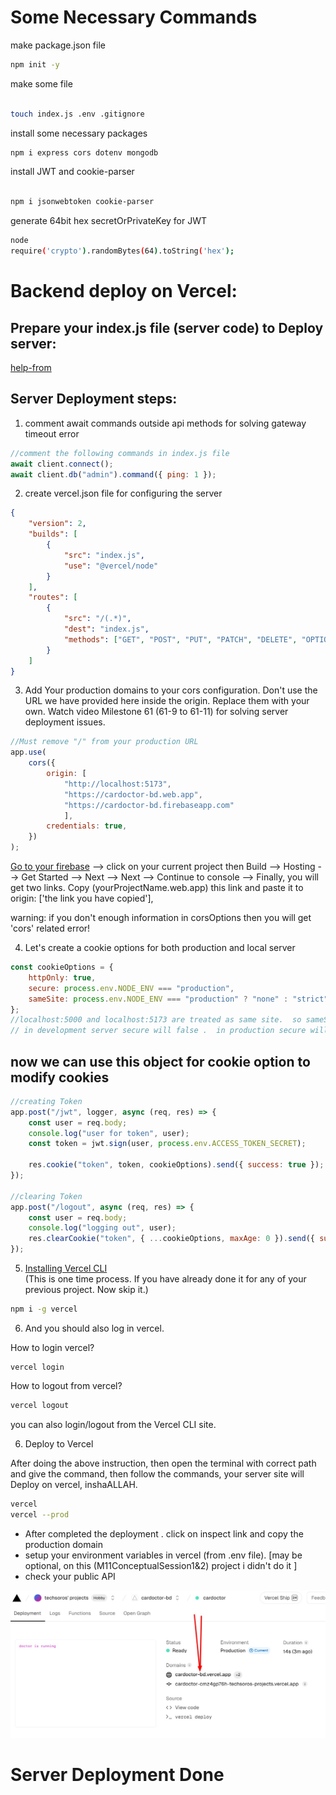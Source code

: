 # Some Necessary Commands

make package.json file

```bash
npm init -y
```

make some file

```bash

touch index.js .env .gitignore
```

install some necessary packages

```bash
npm i express cors dotenv mongodb
```

install JWT and cookie-parser

```bash

npm i jsonwebtoken cookie-parser
```

generate 64bit hex secretOrPrivateKey for JWT

```bash
node
require('crypto').randomBytes(64).toString('hex');
```

# Backend deploy on Vercel:

## Prepare your index.js file (server code) to Deploy server:

[help-from](https://github.com/ProgrammingHero1/B9-CRUD-and-JWT-battlefield/tree/main?tab=readme-ov-file#server-deployment-steps)

## Server Deployment steps:

1. comment await commands outside api methods for solving gateway timeout error

```js
//comment the following commands in index.js file
await client.connect();
await client.db("admin").command({ ping: 1 });
```

2. create vercel.json file for configuring the server

```json
{
    "version": 2,
    "builds": [
        {
            "src": "index.js",
            "use": "@vercel/node"
        }
    ],
    "routes": [
        {
            "src": "/(.*)",
            "dest": "index.js",
            "methods": ["GET", "POST", "PUT", "PATCH", "DELETE", "OPTIONS"]
        }
    ]
}
```

3. Add Your production domains to your cors configuration. Don't use the URL we have provided here inside the origin. Replace them with your own. Watch video Milestone 61 (61-9 to 61-11) for solving server deployment issues.

```js
//Must remove "/" from your production URL
app.use(
    cors({
        origin: [
            "http://localhost:5173", 
            "https://cardoctor-bd.web.app", 
            "https://cardoctor-bd.firebaseapp.com"
            ],
        credentials: true,
    })
);
```

[Go to your firebase](https://console.firebase.google.com/) --> click on your current project then Build --> Hosting --> Get Started --> Next --> Next --> Continue to console --> Finally, you will get two links. Copy (yourProjectName.web.app) this link and paste it to origin: ['the link you have copied'],

warning: if you don't enough information in corsOptions then you will get 'cors' related error!

4. Let's create a cookie options for both production and local server

```js
const cookieOptions = {
    httpOnly: true,
    secure: process.env.NODE_ENV === "production",
    sameSite: process.env.NODE_ENV === "production" ? "none" : "strict",
};
//localhost:5000 and localhost:5173 are treated as same site.  so sameSite value must be strict in development server.  in production sameSite will be none
// in development server secure will false .  in production secure will be true
```

## now we can use this object for cookie option to modify cookies

```js
//creating Token
app.post("/jwt", logger, async (req, res) => {
    const user = req.body;
    console.log("user for token", user);
    const token = jwt.sign(user, process.env.ACCESS_TOKEN_SECRET);

    res.cookie("token", token, cookieOptions).send({ success: true });
});

//clearing Token
app.post("/logout", async (req, res) => {
    const user = req.body;
    console.log("logging out", user);
    res.clearCookie("token", { ...cookieOptions, maxAge: 0 }).send({ success: true });
});
```

5. [Installing Vercel CLI](https://vercel.com/docs/cli#installing-vercel-cli)  
   (This is one time process. If you have already done it for any of your previous project. Now skip it.)

```bash
npm i -g vercel
```

6.  And you should also log in vercel.

How to login vercel?

```shell
vercel login
```

How to logout from vercel?

```bash
vercel logout
```

you can also login/logout from the Vercel CLI site.

6. Deploy to Vercel

After doing the above instruction, then open the terminal with correct path and give the command,
then follow the commands, your server site will Deploy on vercel, inshaALLAH.

```bash
vercel
vercel --prod
```

-   After completed the deployment . click on inspect link and copy the production domain
-   setup your environment variables in vercel (from .env file). [may be optional, on this (M11ConceptualSession1&2) project i didn't do it ]
-   check your public API

<img src="code.jpg"/>

# Server Deployment Done

